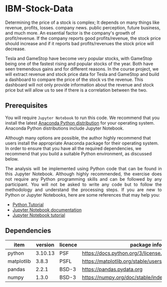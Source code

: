 # IBM-Stock-Data


Determining the price of a stock is complex; It depends on many things like revenue, profits, losses. company news. public perception, future business, and much more. An essential factor is the company's growth of profit/revenue. If the company reports good profits/revenue, the stock price should increase and if it reports bad profits/revenues the stock price will decrease.

Tesla and GameStop have become very popular stocks, with GameStop being one of the fastest rising and popular stocks of the year. Both have seen tremendous gains and for different reasons. In the course project, we will extract revenue and stock price data for Tesla and GameStop and build a dashboard to compare the price of the stock vs the revenue. This dashboard will not only provide information about the revenue and stock price but will allow us to see if there is a correlation between the two.



## Prerequisites

You will require `Jupyter Notebook` to run this code. We recommend that you install 
the latest [Anaconda Python distribution](https://www.anaconda.com/) for your 
operating system. Anaconda Python distributions include Jupyter Notebook.

Although many options are possible, the 
author highly recommend that users install the appropriate Anaconda package 
for their operating system. In order to ensure that you have all the required 
dependencies, we recommend that you build a suitable Python environment, as 
discussed below.

<p style='text-align: justify;'>The analysis will be implemented using Python code that can be found in this Jupyter Notebook. Although highly recommended, the exercise 
does not require any Python programming skills and can be followed by any participant. You will not be asked to write any code but to follow the methodology and understand the processing steps. If you are new to Python or Jupyter Notebooks, here are some references that may help you:
    
- [Python Tutorial](https://www.python.org/about/gettingstarted/)
- [Jupyter Notebook documentation](https://jupyter.readthedocs.io/en/latest/index.html)
- [Jupyter Notebook tutorial](https://jupyter-notebook.readthedocs.io/en/stable/notebook.html)


## Dependencies

|item|version|licence|package info|
|---|---|---|---|
|python|3.10.13|PSF|https://docs.python.org/3/license.html|
|matplotlib|3.8.3|PSFL|https://matplotlib.org/stable/users/project/license.html|
|pandas|2.2.1|BSD-3|https://pandas.pydata.org|
|numpy|1.3.0|BSD-3|https://numpy.org/doc/stable/index.html|
